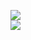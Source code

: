 [![](https://img.shields.io/badge/Made%20With-Github%20Spray-lightgrey.svg?style=for-the-badge&logo=github)](https://github.com/Annihil/github-spray#4699)  
[![](https://i.imgur.com/2DrTn0Z.gif)](https://github.com/Annihil/github-spray)